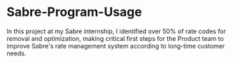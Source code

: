 # Sabre-Program-Usage
In this project at my Sabre internship, I identified over 50% of rate codes for removal and optimization, making critical first steps for the Product team to improve Sabre's rate management system according to long-time customer needs. 
